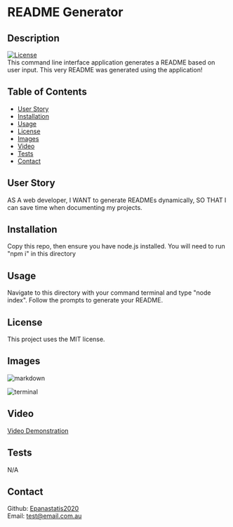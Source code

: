 # README Generator

## Description

[![License](https://img.shields.io/badge/License-MIT-<Blue>.svg)](https://shields.io/)  
This command line interface application generates a README based on user input. This very README was generated using the application!

## Table of Contents

- [User Story](#userStory)
- [Installation](#installation)
- [Usage](#usage)
- [License](#license)
- [Images](#images)
- [Video](#video)
- [Tests](#tests)
- [Contact](#contact)

## User Story

AS A web developer, I WANT to generate READMEs dynamically, SO THAT I can save time when documenting my projects.

## Installation

Copy this repo, then ensure you have node.js installed. You will need to run "npm i" in this directory

## Usage

Navigate to this directory with your command terminal and type "node index". Follow the prompts to generate your README.

## License

This project uses the MIT license.

## Images

![markdown](https://user-images.githubusercontent.com/65388616/96577253-101a3900-131f-11eb-83bf-0bf2be4c3df3.PNG)

![terminal](https://user-images.githubusercontent.com/65388616/96577323-288a5380-131f-11eb-8505-38d310d4e8fc.PNG)

## Video

[Video Demonstration](https://drive.google.com/file/d/1E7hsjbIndgIxk-lw7CwoSsxTISA0Ycgu/view)

## Tests

N/A

## Contact

Github: [Epanastatis2020](https://github.com/Epanastatis2020)  
Email: <test@email.com.au>
